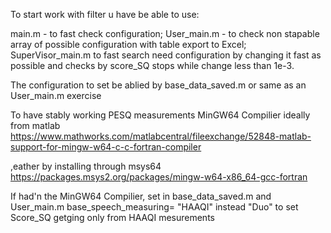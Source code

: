 To start work with filter u have be able to use:

main.m - to fast check configuration;
User_main.m - to check non stapable array of possible configuration with table export to Excel;
SuperVisor_main.m to fast search need configuration by changing it fast as possible and checks by score_SQ stops while change less than 1e-3.

The configuration to set be ablied by base_data_saved.m or same as an User_main.m exercise

To have stably working PESQ measurements MinGW64 Compilier ideally from matlab
https://www.mathworks.com/matlabcentral/fileexchange/52848-matlab-support-for-mingw-w64-c-c-fortran-compiler

,eather by installing through msys64
https://packages.msys2.org/packages/mingw-w64-x86_64-gcc-fortran

If had'n the MinGW64 Compilier, set in base_data_saved.m and User_main.m base_speech_measuring= "HAAQI" instead "Duo" to set Score_SQ getging only from HAAQI mesurements
